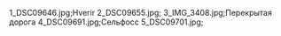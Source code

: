 1_DSC09646.jpg;Hverir
2_DSC09655.jpg;
3_IMG_3408.jpg;Перекрытая дорога
4_DSC09691.jpg;Сельфосс
5_DSC09701.jpg;